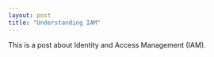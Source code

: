 ```yaml
---
layout: post
title: "Understanding IAM"
---
```


This is a post about Identity and Access Management (IAM).
